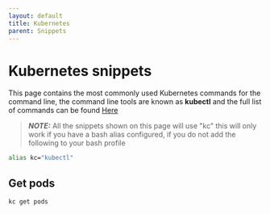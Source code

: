 ```yaml
---
layout: default
title: Kubernetes
parent: Snippets
---
```



# Kubernetes snippets

This page contains the most commonly used Kubernetes commands for the command line, the command line tools are known as **kubectl** and the full list of commands can be found [Here](https://kubernetes.io/docs/reference/kubectl/cheatsheet/)

> **_NOTE:_**  All the snippets shown on this page will use "kc" this will only work if you have a bash alias configured, if you do not add the following to your bash profile
```bash
alias kc="kubectl"
```



## Get pods

```bash
kc get pods
```